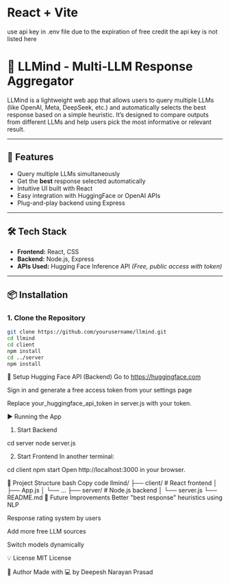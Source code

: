 # React + Vite

use api key in .env file due to the expiration of free credit the api key is not listed here

# 🧠 LLMind - Multi-LLM Response Aggregator

LLMind is a lightweight web app that allows users to query multiple LLMs (like OpenAI, Meta, DeepSeek, etc.) and automatically selects the best response based on a simple heuristic. It’s designed to compare outputs from different LLMs and help users pick the most informative or relevant result.

---

## 🚀 Features

- Query multiple LLMs simultaneously
- Get the **best** response selected automatically
- Intuitive UI built with React
- Easy integration with HuggingFace or OpenAI APIs
- Plug-and-play backend using Express

---

## 🛠️ Tech Stack

- **Frontend:** React, CSS
- **Backend:** Node.js, Express
- **APIs Used:** Hugging Face Inference API *(Free, public access with token)*

---

## 📦 Installation

### 1. Clone the Repository

```bash
git clone https://github.com/yourusername/llmind.git
cd llmind
cd client
npm install
cd ../server
npm install
```
🔑 Setup Hugging Face API (Backend)
Go to https://huggingface.com

Sign in and generate a free access token from your settings page

Replace your_huggingface_api_token in server.js with your token.

▶️ Running the App
1. Start Backend

cd server
node server.js

2. Start Frontend
In another terminal:

cd client
npm start
Open http://localhost:3000 in your browser.

📂 Project Structure
bash
Copy code
llmind/
├── client/          # React frontend
│   ├── App.js
│   └── ...
├── server/          # Node.js backend
│   └── server.js
└── README.md
🧪 Future Improvements
Better "best response" heuristics using NLP

Response rating system by users

Add more free LLM sources

Switch models dynamically

💡 License
MIT License

👤 Author
Made with 💻 by Deepesh Narayan Prasad









